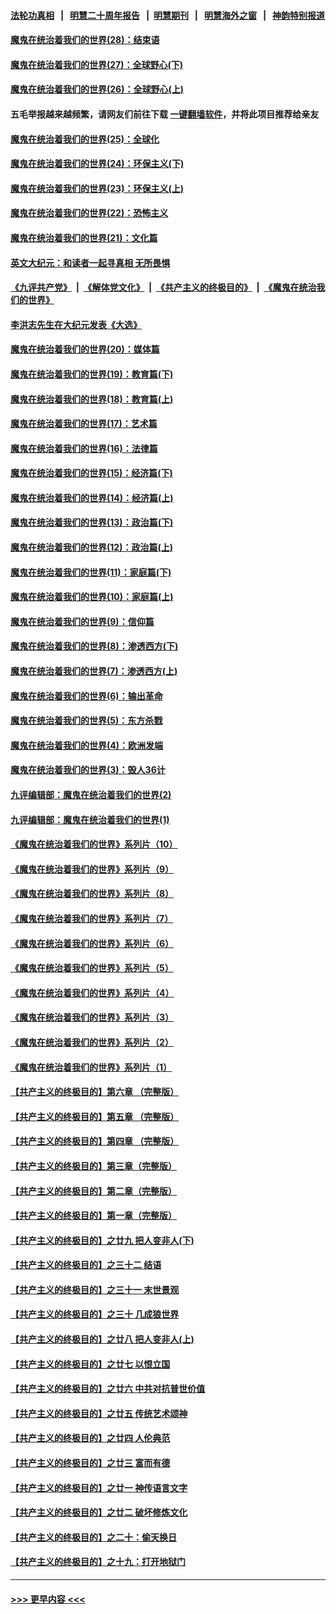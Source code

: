 #### [法轮功真相](https://github.com/gfw-breaker/truth/blob/master/README.md?t=0) &nbsp;&nbsp;|&nbsp;&nbsp; [明慧二十周年报告](https://github.com/gfw-breaker/mh-reports/blob/master/README.md?t=0) &nbsp;&nbsp;|&nbsp;&nbsp;[明慧期刊](https://github.com/gfw-breaker/mh-qikan) &nbsp;&nbsp;|&nbsp;&nbsp; [明慧海外之窗](https://github.com/gfw-breaker/mh-news/blob/master/README.md?t=0) &nbsp;&nbsp;|&nbsp;&nbsp; [神韵特别报道](https://github.com/gfw-breaker/mh-news/blob/master/shenyun.md?t=0)
#### [魔鬼在统治着我们的世界(28)：结束语](../pages/nsc422/n10936246.md?t=07131701) 
#### [魔鬼在统治着我们的世界(27)：全球野心(下)](../pages/nsc422/n10928319.md?t=07131701) 
#### [魔鬼在统治着我们的世界(26)：全球野心(上)](../pages/nsc422/n10900318.md?t=07131701) 
#### 五毛举报越来越频繁，请网友们前往下载 [一键翻墙软件](https://github.com/gfw-breaker/ssr-accounts)，并将此项目推荐给亲友
#### [魔鬼在统治着我们的世界(25)：全球化](../pages/nsc422/n10788205.md?t=07131701) 
#### [魔鬼在统治着我们的世界(24)：环保主义(下)](../pages/nsc422/n10695307.md?t=07131701) 
#### [魔鬼在统治着我们的世界(23)：环保主义(上)](../pages/nsc422/n10688613.md?t=07131701) 
#### [魔鬼在统治着我们的世界(22)：恐怖主义](../pages/nsc422/n10614727.md?t=07131701) 
#### [魔鬼在统治着我们的世界(21)：文化篇](../pages/nsc422/n10597706.md?t=07131701) 
#### [英文大纪元：和读者一起寻真相 无所畏惧](../pages/nsc422/n12542027.md?t=07131701) 
#### [《九评共产党》](https://github.com/begood0513/9ping.md/blob/master/README.md) &nbsp;|&nbsp; [《解体党文化》](../../../../jtdwh.md/blob/master/README.md)  &nbsp;|&nbsp; [《共产主义的终极目的》](../../../../gczydzjmd.md/blob/master/README.md) &nbsp;|&nbsp; [《魔鬼在统治我们的世界》](../../../../mgztzwmdsj.md/blob/master/README.md) 
#### [李洪志先生在大纪元发表《大选》](../pages/nsc422/n12534746.md?t=07131701) 
#### [魔鬼在统治着我们的世界(20)：媒体篇](../pages/nsc422/n10586579.md?t=07131701) 
#### [魔鬼在统治着我们的世界(19)：教育篇(下)](../pages/nsc422/n10564808.md?t=07131701) 
#### [魔鬼在统治着我们的世界(18)：教育篇(上)](../pages/nsc422/n10526970.md?t=07131701) 
#### [魔鬼在统治着我们的世界(17)：艺术篇](../pages/nsc422/n10499093.md?t=07131701) 
#### [魔鬼在统治着我们的世界(16)：法律篇](../pages/nsc422/n10485969.md?t=07131701) 
#### [魔鬼在统治着我们的世界(15)：经济篇(下)](../pages/nsc422/n10469975.md?t=07131701) 
#### [魔鬼在统治着我们的世界(14)：经济篇(上)](../pages/nsc422/n10457370.md?t=07131701) 
#### [魔鬼在统治着我们的世界(13)：政治篇(下)](../pages/nsc422/n10448270.md?t=07131701) 
#### [魔鬼在统治着我们的世界(12)：政治篇(上)](../pages/nsc422/n10444576.md?t=07131701) 
#### [魔鬼在统治着我们的世界(11)：家庭篇(下)](../pages/nsc422/n10440961.md?t=07131701) 
#### [魔鬼在统治着我们的世界(10)：家庭篇(上)](../pages/nsc422/n10435448.md?t=07131701) 
#### [魔鬼在统治着我们的世界(9)：信仰篇](../pages/nsc422/n10432159.md?t=07131701) 
#### [魔鬼在统治着我们的世界(8)：渗透西方(下)](../pages/nsc422/n10429603.md?t=07131701) 
#### [魔鬼在统治着我们的世界(7)：渗透西方(上)](../pages/nsc422/n10426013.md?t=07131701) 
#### [魔鬼在统治着我们的世界(6)：输出革命](../pages/nsc422/n10421536.md?t=07131701) 
#### [魔鬼在统治着我们的世界(5)：东方杀戮](../pages/nsc422/n10417707.md?t=07131701) 
#### [魔鬼在统治着我们的世界(4)：欧洲发端](../pages/nsc422/n10414890.md?t=07131701) 
#### [魔鬼在统治着我们的世界(3)：毁人36计](../pages/nsc422/n10411583.md?t=07131701) 
#### [九评编辑部：魔鬼在统治着我们的世界(2)](../pages/nsc422/n10410036.md?t=07131701) 
#### [九评编辑部：魔鬼在统治着我们的世界(1)](../pages/nsc422/n10406825.md?t=07131701) 
#### [《魔鬼在统治着我们的世界》系列片（10）](../pages/nsc422/n12292670.md?t=07131701) 
#### [《魔鬼在统治着我们的世界》系列片（9）](../pages/nsc422/n12290859.md?t=07131701) 
#### [《魔鬼在统治着我们的世界》系列片（8）](../pages/nsc422/n12287445.md?t=07131701) 
#### [《魔鬼在统治着我们的世界》系列片（7）](../pages/nsc422/n12283425.md?t=07131701) 
#### [《魔鬼在统治着我们的世界》系列片（6）](../pages/nsc422/n12282314.md?t=07131701) 
#### [《魔鬼在统治着我们的世界》系列片（5）](../pages/nsc422/n12281419.md?t=07131701) 
#### [《魔鬼在统治着我们的世界》系列片（4）](../pages/nsc422/n12274024.md?t=07131701) 
#### [《魔鬼在统治着我们的世界》系列片（3）](../pages/nsc422/n12271322.md?t=07131701) 
#### [《魔鬼在统治着我们的世界》系列片（2）](../pages/nsc422/n12269049.md?t=07131701) 
#### [《魔鬼在统治着我们的世界》系列片（1）](../pages/nsc422/n12267575.md?t=07131701) 
#### [【共产主义的终极目的】第六章 （完整版）](../pages/nsc422/n11428913.md?t=07131701) 
#### [【共产主义的终极目的】第五章 （完整版）](../pages/nsc422/n11428912.md?t=07131701) 
#### [【共产主义的终极目的】第四章 （完整版）](../pages/nsc422/n11428907.md?t=07131701) 
#### [【共产主义的终极目的】第三章（完整版）](../pages/nsc422/n11428848.md?t=07131701) 
#### [【共产主义的终极目的】第二章（完整版）](../pages/nsc422/n11428831.md?t=07131701) 
#### [【共产主义的终极目的】第一章（完整版）](../pages/nsc422/n11417651.md?t=07131701) 
#### [【共产主义的终极目的】之廿九 把人变非人(下)](../pages/nsc422/n11344140.md?t=07131701) 
#### [【共产主义的终极目的】之三十二 结语](../pages/nsc422/n11360535.md?t=07131701) 
#### [【共产主义的终极目的】之三十一 末世景观](../pages/nsc422/n11351129.md?t=07131701) 
#### [【共产主义的终极目的】之三十 几成狼世界](../pages/nsc422/n11348280.md?t=07131701) 
#### [【共产主义的终极目的】之廿八 把人变非人(上)](../pages/nsc422/n11340492.md?t=07131701) 
#### [【共产主义的终极目的】之廿七 以恨立国](../pages/nsc422/n11336944.md?t=07131701) 
#### [【共产主义的终极目的】之廿六 中共对抗普世价值](../pages/nsc422/n11324785.md?t=07131701) 
#### [【共产主义的终极目的】之廿五 传统艺术颂神](../pages/nsc422/n11296396.md?t=07131701) 
#### [【共产主义的终极目的】之廿四 人伦典范](../pages/nsc422/n11296397.md?t=07131701) 
#### [【共产主义的终极目的】之廿三 富而有德](../pages/nsc422/n11283598.md?t=07131701) 
#### [【共产主义的终极目的】之廿一 神传语言文字](../pages/nsc422/n11263265.md?t=07131701) 
#### [【共产主义的终极目的】之廿二 破坏修炼文化](../pages/nsc422/n11245728.md?t=07131701) 
#### [【共产主义的终极目的】之二十：偷天换日](../pages/nsc422/n11238846.md?t=07131701) 
#### [【共产主义的终极目的】之十九：打开地狱门](../pages/nsc422/n11206376.md?t=07131701) 

----
#### [ >>> 更早内容 <<< ](../indexes/nsc422-earlier.md)
